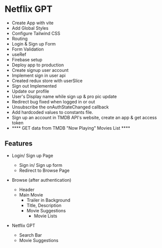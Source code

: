 # Netflix GPT
- Create App with vite
- Add Global Styles
- Configure Tailwind CSS
- Routing
- Login & Sign up Form
- Form Validation
- useRef
- Firebase setup
- Deploy app to production
- Create signup user account
- Implement sign in user api
- Created redux store with userSlice
- Sign out Implemented
- Update our profile
- User's Display name while sign up & pro pic update
- Redirect bug fixed when logged in or out
- Unsubscribe the onAuthStateChanged callback
- Add hardcoded values to constants file.
- Sign up an account in TMDB API's website, create an app & get access token
- **** GET data from TMDB "Now Playing" Movies List ****


## Features
- Login/ Sign up Page
  - Sign in/ Sign up form
  - Redirect to Browse Page

- Browse (after authentication)
  - Header
  - Main Movie
    - Trailer in Background
    - Title, Description
    - Movie Suggestions
      - Movie Lists

- Netflix GPT
  - Search Bar
  - Movie Suggestions